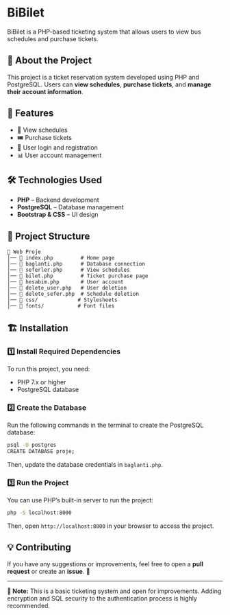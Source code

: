 # BiBilet

BiBilet is a PHP-based ticketing system that allows users to view bus schedules and purchase tickets.

## 📌 About the Project
This project is a ticket reservation system developed using PHP and PostgreSQL. Users can **view schedules**, **purchase tickets**, and **manage their account information**.

## 🚀 Features
- 🚌 View schedules
- 🎟️ Purchase tickets
- 🔐 User login and registration
- 📊 User account management

## 🛠️ Technologies Used
- **PHP** – Backend development
- **PostgreSQL** – Database management
- **Bootstrap & CSS** – UI design

## 📂 Project Structure
```
📁 Web Proje
│── 📄 index.php         # Home page
│── 📄 baglanti.php      # Database connection
│── 📄 seferler.php      # View schedules
│── 📄 bilet.php         # Ticket purchase page
│── 📄 hesabim.php       # User account
│── 📄 delete_user.php   # User deletion
│── 📄 delete_sefer.php  # Schedule deletion
│── 📁 css/             # Stylesheets
│── 📁 fonts/           # Font files
```

## 🏗️ Installation
### 1️⃣ Install Required Dependencies
To run this project, you need:
- PHP 7.x or higher
- PostgreSQL database

### 2️⃣ Create the Database
Run the following commands in the terminal to create the PostgreSQL database:
```sh
psql -U postgres
CREATE DATABASE proje;
```
Then, update the database credentials in `baglanti.php`.

### 3️⃣ Run the Project
You can use PHP’s built-in server to run the project:
```sh
php -S localhost:8000
```
Then, open `http://localhost:8000` in your browser to access the project.

## 💡 Contributing
If you have any suggestions or improvements, feel free to open a **pull request** or create an **issue**. 🚀

---
**📌 Note:** This is a basic ticketing system and open for improvements. Adding encryption and SQL security to the authentication process is highly recommended.

